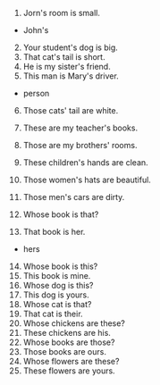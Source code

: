 1. Jorn's room is small.

- John's

2. Your student's dog is big.
3. That cat's tail is short.
4. He is my sister's friend.
5. This man is Mary's driver.

- person

6. Those cats' tail are white.
7. These are my teacher's books.
8. Those are my brothers' rooms.
9. These children's hands are clean.
10. Those women's hats are beautiful.
11. Those men's cars are dirty.

12. Whose book is that?
13. That book is her.

- hers

14. Whose book is this?
15. This book is mine.
16. Whose dog is this?
17. This dog is yours.
18. Whose cat is that?
19. That cat is their.
20. Whose chickens are these?
21. These chickens are his.
22. Whose books are those?
23. Those books are ours.
24. Whose flowers are these?
25. These flowers are yours.
